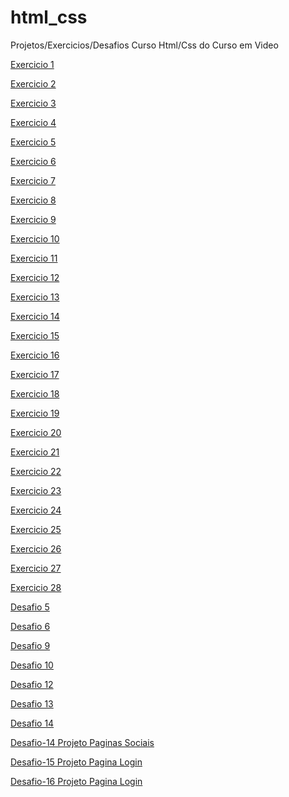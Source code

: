 # html_css

Projetos/Exercicios/Desafios Curso Html/Css do Curso em Video

<a href="exercicios/ex001/index.html" target="_blank">Exercicio 1</a>

<a href="exercicios/ex002/index.html" target="_blank">Exercicio 2</a>

<a href="exercicios/ex003/index.html" target="_blank">Exercicio 3</a>

<a href="exercicios/ex004/index.html" target="_blank">Exercicio 4</a>

<a href="exercicios/ex005/index.html" target="_blank">Exercicio 5</a>

<a href="exercicios/ex006/index.html" target="_blank">Exercicio 6</a>

<a href="exercicios/ex007/index.html" target="_blank">Exercicio 7</a>

<a href="exercicios/ex008/index.html" target="_blank">Exercicio 8</a>

<a href="exercicios/ex009/index.html" target="_blank">Exercicio 9</a>

<a href="exercicios/ex010/index.html" target="_blank">Exercicio 10</a>

<a href="exercicios/ex011/index.html" target="_blank">Exercicio 11</a>

<a href="exercicios/ex012/index.html" target="_blank">Exercicio 12</a>

<a href="exercicios/ex013/index.html" target="_blank">Exercicio 13</a>

<a href="exercicios/ex014/index.html" target="_blank">Exercicio 14</a>

<a href="exercicios/ex015/index.html" target="_blank">Exercicio 15</a>

<a href="exercicios/ex016/cor1.html" target="_blank">Exercicio 16</a>

<a href="exercicios/ex017/fonte01.html" target="_blank">Exercicio 17</a>

<a href="exercicios/ex018/fonte01.html" target="_blank">Exercicio 18</a>

<a href="exercicios/ex019/index.html" target="_blank">Exercicio 19</a>

<a href="exercicios/ex020/index.html" target="_blank">Exercicio 20</a>

<a href="exercicios/ex021/index.html" target="_blank">Exercicio 21</a>

<a href="exercicios/ex022/fundo06.html" target="_blank">Exercicio 22</a>

<a href="exercicios/ex023/tabela01.html" target="_blank">Exercicio 23</a>

<a href="exercicios/ex024/iframe.html" target="_blank">Exercicio 24</a>

<a href="exercicios/ex025/formulario.html" target="_blank">Exercicio 25</a>

<a href="exercicios/ex026/mq01/index.html" target="_blank">Exercicio 26</a>

<a href="exercicios/ex027/flex01/index.html" target="_blank">Exercicio 27</a>

<a href="exercicios/ex028/grid01/index.html" target="_blank">Exercicio 28</a>

<a href="desafios/desafio 005/desafio 005.html" target="_blank">Desafio 5</a>

<a href="desafios/desafio 006/desafio 006.html" target="_blank">Desafio 6</a>

<a href="desafios/desfio 009/desafio 009.html" target="_blank">Desafio 9</a>

<a href="desafios/desafio-010/android.html" target="_blank">Desafio 10</a>

<a href="desafios/desafio-012/index.html" target="_blank">Desafio 12</a>

<a href="desafios/desafio-013/tabela01.html" target="_blank">Desafio 13</a>

<a href="desafios/desafio-014/tabela.html" target="_blank">Desafio 14</a>

<a href="desafios/projeto-social/index.html" target="_blank">Desafio-14 Projeto Paginas Sociais</a>

<a href="desafios/desafio-015/index.html" target="_blank">Desafio-15 Projeto Pagina Login</a>

<a href="desafios/desafio-016/index.html" target="_blank">Desafio-16 Projeto Pagina Login</a>
